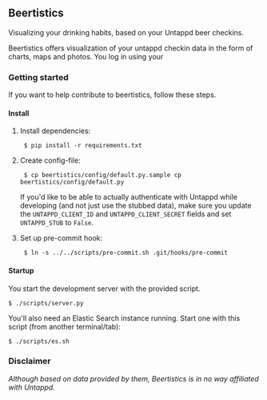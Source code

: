 ## Beertistics

Visualizing your drinking habits, based on your Untappd beer checkins.

Beertistics offers visualization of your untappd checkin data in the form of charts, maps and photos.
You log in using your

### Getting started

If you want to help contribute to beertistics, follow these steps.

#### Install

1. Install dependencies:

        $ pip install -r requirements.txt

1. Create config-file:

        $ cp beertistics/config/default.py.sample cp beertistics/config/default.py

    If you'd like to be able to actually authenticate with Untappd while developing (and not just use the stubbed data), make sure you update the `UNTAPPD_CLIENT_ID` and `UNTAPPD_CLIENT_SECRET` fields and set `UNTAPPD_STUB` to `False`.

1. Set up pre-commit hook:

        $ ln -s ../../scripts/pre-commit.sh .git/hooks/pre-commit

#### Startup

You start the development server with the provided script.

    $ ./scripts/server.py

You'll also need an Elastic Search instance running. Start one with this script (from another terminal/tab):

    $ ./scripts/es.sh

### Disclaimer

*Although based on data provided by them, Beertistics is in no way affiliated with Untappd.*